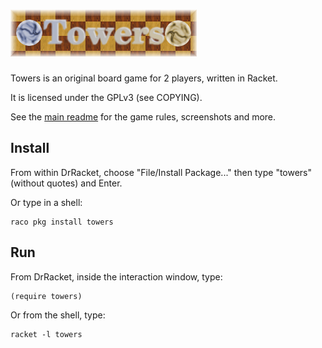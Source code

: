# ![Towers logo](../img/towers-logo.png) 

Towers is an original board game for 2 players, written in Racket.

It is licensed under the GPLv3 (see COPYING).

See the [main readme](../README.md) for the game rules, screenshots and more.

## Install

From within DrRacket, choose "File/Install Package..." then type "towers" (without quotes) and Enter.

Or type in a shell:
```shell
raco pkg install towers
```

## Run

From DrRacket, inside the interaction window, type:
```racket
(require towers)
```

Or from the shell, type:
```shell
racket -l towers
```
